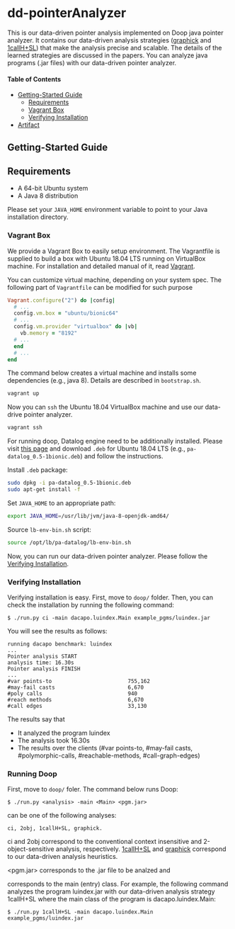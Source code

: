 # dd-pointerAnalyzer
This is our data-driven pointer analysis implemented on Doop java pointer analyzer. It contains our data-driven analysis strategies ([graphick](https://dl.acm.org/doi/10.1145/3428247) and [1callH+SL](https://dl.acm.org/doi/abs/10.1145/3498720)) that make the analysis precise and scalable. The details of the learned strategies are discussed in the papers. You can analyze java programs (.jar files) with our data-driven pointer analyzer.


#### Table of Contents

* [Getting-Started Guide](#Getting-Started-Guide)
  * [Requirements](#Requirements)
  * [Vagrant Box](#Vagrant-Box)
  * [Verifying Installation](#Verifying-Installation)
* [Artifact](#Artfact)

## Getting-Started Guide

## Requirements

- A 64-bit Ubuntu system
- A Java 8 distribution

Please set your `JAVA_HOME` environment variable to point to your Java installation directory.

### Vagrant Box
We provide a Vagrant Box to easily setup environment. The Vagrantfile is supplied to build a box with Ubuntu 18.04 LTS running on VirtualBox machine. For installation and detailed manual of it, read [Vagrant](https://vagrantup.com).


You can customize virtual machine, depending on your system spec. The following part of `Vagrantfile` can be modified for such purpose

```ruby
Vagrant.configure("2") do |config|
  # ...
  config.vm.box = "ubuntu/bionic64"
  # ...
  config.vm.provider "virtualbox" do |vb|
    vb.memory = "8192"
  # ...
  end  
  # ...
end
```

The command below creates a virtual machine and installs some dependencies (e.g., java 8). Details are described in `bootstrap.sh`. 

```sh
vagrant up
```

Now you can `ssh` the Ubuntu 18.04 VirtualBox machine and use our data-drive pointer analyzer. 

```sh
vagrant ssh
```

For running doop, Datalog engine need to be additionally installed. Please visit [this page](http://snf-705535.vm.okeanos.grnet.gr/agreement.html) and download `.deb` for Ubuntu 18.04 LTS (e.g., `pa-datalog_0.5-1bionic.deb`) and follow the instructions.

Install `.deb` package:

```sh
sudo dpkg -i pa-datalog_0.5-1bionic.deb
sudo apt-get install -f
```

Set `JAVA_HOME` to an appropriate path:
```sh
export JAVA_HOME=/usr/lib/jvm/java-8-openjdk-amd64/
```
Source `lb-env-bin.sh` script:
```sh
source /opt/lb/pa-datalog/lb-env-bin.sh
```

Now, you can run our data-driven pointer analyzer. Please follow the [Verifying Installation](#Verifying-Installation).


### Verifying Installation

Verifying installation is easy. First, move to `doop/` folder. Then, you can check the installation by running the following command:

```
$ ./run.py ci -main dacapo.luindex.Main example_pgms/luindex.jar
```

You will see the results as follows:

```
running dacapo benchmark: luindex
...
Pointer analysis START
analysis time: 16.30s
Pointer analysis FINISH
...
#var points-to                        755,162
#may-fail casts                       6,670
#poly calls                           940
#reach methods                        6,670
#call edges                           33,130
```

The results say that

- It analyzed the program luindex
- The analysis took 16.30s
- The results over the clients (#var points-to, #may-fail casts, #polymorphic-calls, #reachable-methods, #call-graph-edges)

### Running Doop
First, move to `doop/` foler. The command below runs Doop:

```
$ ./run.py <analysis> -main <Main> <pgm.jar>
```

<analysis> can be one of the following analyses:
```
ci, 2obj, 1callH+SL, graphick.
```
ci and 2obj correspond to the conventional context insensitive and 2-object-sensitive analysis, respectively. [1callH+SL](https://dl.acm.org/doi/abs/10.1145/3498720) and [graphick](https://dl.acm.org/doi/10.1145/3428247) correspond to our data-driven analysis heuristics.


  
<pgm.jar> corresponds to the .jar file to be analzed and <Main> corresponds to the main (entry) class. For example, the following command analyzes the program luindex.jar with our data-driven analysis strategy 1callH+SL where the main class of the program is dacapo.luindex.Main:
```
$ ./run.py 1callH+SL -main dacapo.luindex.Main example_pgms/luindex.jar
```

 
